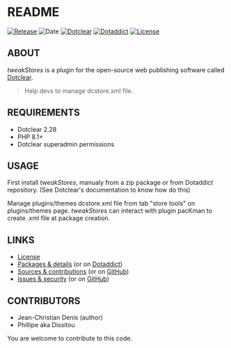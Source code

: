 # README

[![Release](https://img.shields.io/badge/release-1.1-a2cbe9.svg)](https://git.dotclear.watch/JcDenis/tweakStores/releases)
![Date](https://img.shields.io/badge/date-2023.10.21-c44d58.svg)
[![Dotclear](https://img.shields.io/badge/dotclear-v2.28-137bbb.svg)](https://fr.dotclear.org/download)
[![Dotaddict](https://img.shields.io/badge/dotaddict-official-9ac123.svg)](https://plugins.dotaddict.org/dc2/details/tweakStores)
[![License](https://img.shields.io/badge/license-GPL--2.0-ececec.svg)](https://git.dotclear.watch/JcDenis/tweakStores/src/branch/master/LICENSE)

## ABOUT

_tweakStores_ is a plugin for the open-source web publishing software called [Dotclear](https://www.dotclear.org).

> Help devs to manage dcstore.xml file.

## REQUIREMENTS

* Dotclear 2.28
* PHP 8.1+
* Dotclear superadmin permissions

## USAGE

First install _tweakStores_, manualy from a zip package or from 
Dotaddict repository. (See Dotclear's documentation to know how do this)

Manage plugins/themes dcstore.xml file from tab "store tools" on plugins/themes page.
_tweakStores_ can interact with plugin pacKman to create .xml file at
package creation.

## LINKS

* [License](https://git.dotclear.watch/JcDenis/tweakStores/src/branch/master/LICENSE)
* [Packages & details](https://git.dotclear.watch/JcDenis/tweakStores/releases) (or on [Dotaddict](https://plugins.dotaddict.org/dc2/details/tweakStores))
* [Sources & contributions](https://git.dotclear.watch/JcDenis/tweakStores) (or on [GitHub](https://github.com/JcDenis/tweakStores))
* [Issues & security](https://git.dotclear.watch/JcDenis/tweakStores/issues) (or on [GitHub](https://github.com/JcDenis/tweakStores/issues))

## CONTRIBUTORS

* Jean-Christian Denis (author)
* Phillipe aka Dissitou

You are welcome to contribute to this code.
